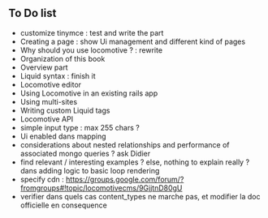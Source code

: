 ## To Do list




- customize tinymce : test and write the part
- Creating a page : show Ui management and different kind of pages
- Why should you use locomotive ? : rewrite
- Organization of this book
- Overview part
- Liquid syntax : finish it
- Locomotive editor
- Using Locomotive in an existing rails app
- Using multi-sites
- Writing custom Liquid tags
- Locomotive API
- simple input type : max 255 chars ?
- Ui enabled dans mapping
- considerations about nested relationships and performance of associated mongo queries ? ask Didier
- find relevant / interesting examples ? else, nothing to explain really ? dans adding logic to basic loop rendering
- specify cdn : https://groups.google.com/forum/?fromgroups#!topic/locomotivecms/9GjjtnD80gU
- verifier dans quels cas content_types ne marche pas, et modifier la doc officielle en consequence
